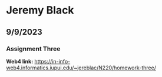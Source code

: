 # Jeremy Black

## 9/9/2023

### Assignment Three

**Web4 link:** https://in-info-web4.informatics.iupui.edu/~jereblac/N220/homework-three/
